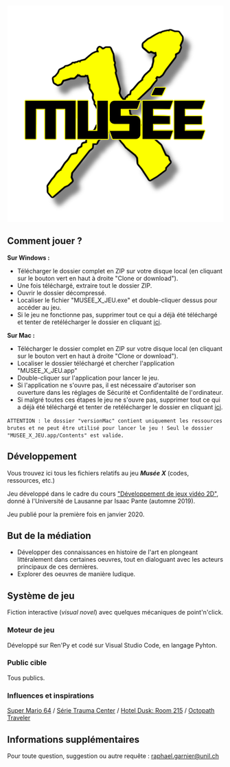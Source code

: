 ![Image description](versionWindows/game/images/MuseeXlogo.png)
## Comment jouer ?
**Sur Windows :**
- Télécharger le dossier complet en ZIP sur votre disque local (en cliquant sur le bouton vert en haut à droite "Clone or download").
- Une fois téléchargé, extraire tout le dossier ZIP.
- Ouvrir le dossier décompressé.
- Localiser le fichier "MUSEE_X_JEU.exe" et double-cliquer dessus pour accéder au jeu.
- Si le jeu ne fonctionne pas, supprimer tout ce qui a déjà été téléchargé et tenter de retélécharger le dossier en cliquant [ici](https://1drv.ms/u/s!AjBBjBB7mAZQt2tkbDoZyMCMpILz?e=cGRdwQ).

**Sur Mac :**
- Télécharger le dossier complet en ZIP sur votre disque local (en cliquant sur le bouton vert en haut à droite "Clone or download").
- Localiser le dossier téléchargé et chercher l'application "MUSEE_X_JEU.app"
- Double-cliquer sur l'application pour lancer le jeu.
- Si l'application ne s'ouvre pas, il est nécessaire d'autoriser son ouverture dans les réglages de Sécurité et Confidentalité de l'ordinateur.
- Si malgré toutes ces étapes le jeu ne s'ouvre pas, supprimer tout ce qui a déjà été téléchargé et tenter de retélécharger le dossier en cliquant [ici](https://1drv.ms/u/s!AjBBjBB7mAZQtwjdjNYDZhOYkUN4?e=Xb7cRU).

`ATTENTION : le dossier "versionMac" contient uniquement les ressources brutes et ne peut être utilisé pour lancer le jeu ! Seul le dossier "MUSEE_X_JEU.app/Contents" est valide.`

## Développement
Vous trouvez ici tous les fichiers relatifs au jeu ***Musée X*** (codes, ressources, etc.)

Jeu développé dans le cadre du cours ["Développement de jeux vidéo 2D"](https://github.com/ipante/ressources_cours_jeux_video_2D), donné à l'Université de Lausanne par Isaac Pante
(automne 2019).

Jeu publié pour la première fois en janvier 2020.

## But de la médiation
- Développer des connaissances en histoire de l'art en plongeant littéralement dans certaines oeuvres, tout en dialoguant avec les acteurs principaux de ces dernières.
- Explorer des oeuvres de manière ludique.

## Système de jeu
Fiction interactive (*visual novel*) avec quelques mécaniques de point'n'click.
### Moteur de jeu
Développé sur Ren'Py et codé sur Visual Studio Code, en langage Pyhton.
### Public cible
Tous publics.
### Influences et inspirations
[Super Mario 64](https://fr.wikipedia.org/wiki/Super_Mario_64) / [Série Trauma Center](https://en.wikipedia.org/wiki/Trauma_Center_(video_game_series)) / [Hotel Dusk: Room 215](https://www.nintendo.ch/fr/Jeux/Nintendo-DS/Hotel-Dusk-Room-215-271089.html#Galerie_m_dia) / [Octopath Traveler](https://www.nintendo.ch/fr/Jeux/Nintendo-Switch/OCTOPATH-TRAVELER-1275922.html#)

## Informations supplémentaires
Pour toute question, suggestion ou autre requête : raphael.garnier@unil.ch
